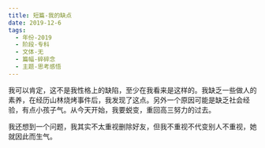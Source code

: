 ```yaml
---
title: 短篇-我的缺点
date: 2019-12-6
tags:
  - 年份-2019
  - 阶段-专科
  - 文体-无
  - 篇幅-碎碎念
  - 主题-思考感悟
---
```


我可以肯定，这不是我性格上的缺陷，至少在我看来是这样的。我缺乏一些做人的素养，在经历山林烧烤事件后，我发现了这点。另外一个原因可能是缺乏社会经验，有点小孩子气。从今天开始，我要蜕变，重回高三努力的过去。

我还想到一个问题，我其实不太重视删除好友，但我不重视不代变别人不重视，她就因此而生气。
